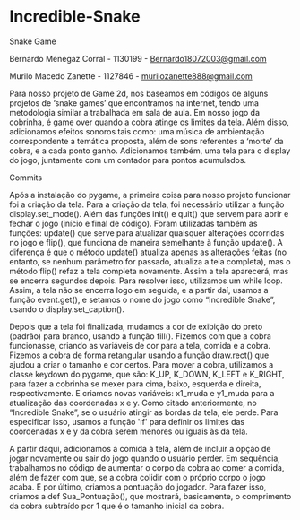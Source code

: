 # Incredible-Snake
Snake Game


Bernardo Menegaz Corral - 1130199 - Bernardo18072003@gmail.com

Murilo Macedo Zanette - 1127846 - murilozanette888@gmail.com 

Para nosso projeto de Game 2d, nos baseamos em códigos de alguns projetos de ‘snake games’ que encontramos na internet, tendo uma metodologia similar a trabalhada em sala de aula. Em nosso jogo da cobrinha, é game over quando a cobra atinge os limites da tela. Além disso, adicionamos efeitos sonoros tais como: uma música de ambientação correspondente a temática proposta, além de sons referentes a ‘morte’ da cobra, e a cada ponto ganho. Adicionamos também, uma tela para o display do jogo, juntamente com um contador para pontos acumulados.
  
Commits

Após a instalação do pygame, a primeira coisa para nosso projeto funcionar foi a criação da tela. Para a criação da tela, foi necessário utilizar a função display.set_mode(). Além das funções init() e quit() que servem para abrir e fechar o jogo (início e final de código). Foram utilizadas também as funções: update() que serve para atualizar quaisquer alterações ocorridas no jogo e flip(), que funciona de maneira semelhante à função update(). A diferença é que o método update() atualiza apenas as alterações feitas (no entanto, se nenhum parâmetro for passado, atualiza a tela completa), mas o método flip() refaz a tela completa novamente. Assim a tela aparecerá, mas se encerra segundos depois. Para resolver isso, utilizamos um while loop. Assim, a tela não se encerra logo em seguida, e a partir daí, usamos a função event.get(), e setamos o nome do jogo como “Incredible Snake”, usando o display.set_caption().

Depois que a tela foi finalizada, mudamos a cor de exibição do preto (padrão) para branco, usando a função fill(). Fizemos com que a cobra funcionasse, criando as variáveis de cor para a tela, comida e a cobra. Fizemos a cobra de forma retangular usando a função draw.rect() que ajudou a criar o tamanho e cor certos. Para mover a cobra, utilizamos a classe keydown do pygame, que são:  K_UP, K_DOWN, K_LEFT e K_RIGHT, para fazer a cobrinha se mexer para cima, baixo, esquerda e direita, respectivamente. E criamos novas variáveis: x1_muda e y1_muda para a atualização das coordenadas x e y.
Como citado anteriormente, no “Incredible Snake”, se o usuário atingir as bordas da tela, ele perde. Para especificar isso, usamos a função 'if' para definir os limites das coordenadas x e y da cobra serem menores ou iguais às da tela.

A partir daqui, adicionamos a comida à tela, além de incluir a opção de jogar novamente ou sair do jogo quando o usuário perder. Em sequência, trabalhamos no código de aumentar o corpo da cobra ao comer a comida, além de fazer com que, se a cobra colidir com o próprio corpo o jogo acaba. E por último, criamos a pontuação do jogador. Para fazer isso, criamos a def Sua_Pontuação(), que mostrará, basicamente, o comprimento da cobra subtraído por 1 que é o tamanho inicial da cobra.
